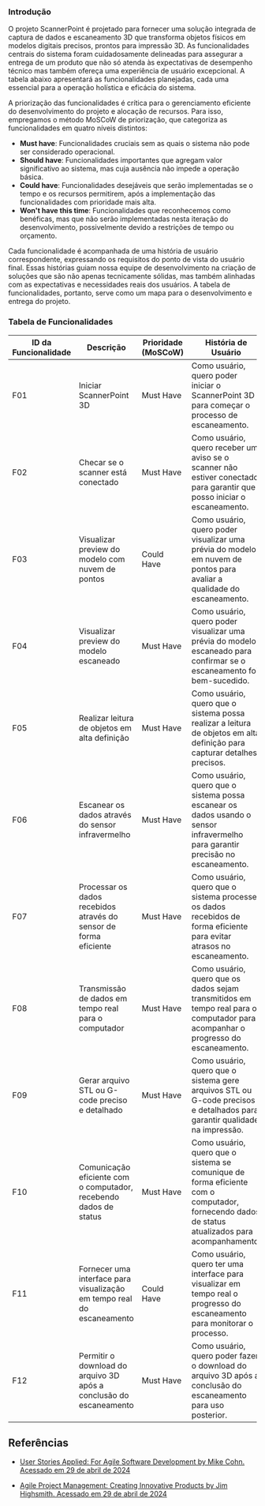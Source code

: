 ### Introdução

O projeto ScannerPoint é projetado para fornecer uma solução integrada de captura de dados e escaneamento 3D que transforma objetos físicos em modelos digitais precisos, prontos para impressão 3D. As funcionalidades centrais do sistema foram cuidadosamente delineadas para assegurar a entrega de um produto que não só atenda às expectativas de desempenho técnico mas também ofereça uma experiência de usuário excepcional. A tabela abaixo apresentará as funcionalidades planejadas, cada uma essencial para a operação holística e eficácia do sistema.

A priorização das funcionalidades é crítica para o gerenciamento eficiente do desenvolvimento do projeto e alocação de recursos. Para isso, empregamos o método MoSCoW de priorização, que categoriza as funcionalidades em quatro níveis distintos:

- **Must have**: Funcionalidades cruciais sem as quais o sistema não pode ser considerado operacional.
- **Should have**: Funcionalidades importantes que agregam valor significativo ao sistema, mas cuja ausência não impede a operação básica.
- **Could have**: Funcionalidades desejáveis que serão implementadas se o tempo e os recursos permitirem, após a implementação das funcionalidades com prioridade mais alta.
- **Won't have this time**: Funcionalidades que reconhecemos como benéficas, mas que não serão implementadas nesta iteração do desenvolvimento, possivelmente devido a restrições de tempo ou orçamento.

Cada funcionalidade é acompanhada de uma história de usuário correspondente, expressando os requisitos do ponto de vista do usuário final. Essas histórias guiam nossa equipe de desenvolvimento na criação de soluções que são não apenas tecnicamente sólidas, mas também alinhadas com as expectativas e necessidades reais dos usuários. A tabela de funcionalidades, portanto, serve como um mapa para o desenvolvimento e entrega do projeto.

### Tabela de Funcionalidades

| ID da Funcionalidade | Descrição                                                   | Prioridade (MoSCoW) | História de Usuário                                                                                                   |
|----------------------|-------------------------------------------------------------|----------------------|-----------------------------------------------------------------------------------------------------------------------|
| F01                  | Iniciar ScannerPoint 3D                                     | Must Have            | Como usuário, quero poder iniciar o ScannerPoint 3D para começar o processo de escaneamento.                          |
| F02                  | Checar se o scanner está conectado                          | Must Have            | Como usuário, quero receber um aviso se o scanner não estiver conectado para garantir que posso iniciar o escaneamento. |
| F03                  | Visualizar preview do modelo com nuvem de pontos            | Could Have           | Como usuário, quero poder visualizar uma prévia do modelo em nuvem de pontos para avaliar a qualidade do escaneamento. |
| F04                  | Visualizar preview do modelo escaneado                      | Must Have            | Como usuário, quero poder visualizar uma prévia do modelo escaneado para confirmar se o escaneamento foi bem-sucedido. |
| F05                  | Realizar leitura de objetos em alta definição               | Must Have            | Como usuário, quero que o sistema possa realizar a leitura de objetos em alta definição para capturar detalhes precisos. |
| F06                  | Escanear os dados através do sensor infravermelho           | Must Have            | Como usuário, quero que o sistema possa escanear os dados usando o sensor infravermelho para garantir precisão no escaneamento. |
| F07                  | Processar os dados recebidos através do sensor de forma eficiente | Must Have       | Como usuário, quero que o sistema processe os dados recebidos de forma eficiente para evitar atrasos no escaneamento. |
| F08                  | Transmissão de dados em tempo real para o computador        | Must Have            | Como usuário, quero que os dados sejam transmitidos em tempo real para o computador para acompanhar o progresso do escaneamento. |
| F09                  | Gerar arquivo STL ou G-code preciso e detalhado             | Must Have            | Como usuário, quero que o sistema gere arquivos STL ou G-code precisos e detalhados para garantir qualidade na impressão. |
| F10                  | Comunicação eficiente com o computador, recebendo dados de status | Must Have     | Como usuário, quero que o sistema se comunique de forma eficiente com o computador, fornecendo dados de status atualizados para acompanhamento. |
| F11                  | Fornecer uma interface para visualização em tempo real do escaneamento | Could Have | Como usuário, quero ter uma interface para visualizar em tempo real o progresso do escaneamento para monitorar o processo. |
| F12                  | Permitir o download do arquivo 3D após a conclusão do escaneamento | Must Have  | Como usuário, quero poder fazer o download do arquivo 3D após a conclusão do escaneamento para uso posterior. |




## Referências

- [User Stories Applied: For Agile Software Development by Mike Cohn. Acessado em 29 de abril de 2024](https://www.mountaingoatsoftware.com/books/user-stories-applied)

- [Agile Project Management: Creating Innovative Products by Jim Highsmith. Acessado em 29 de abril de 2024](https://www.pearson.com/us/higher-education/program/Highsmith-Agile-Project-Management-Creating-Innovative-Products-2nd-Edition/PGM334840.html)